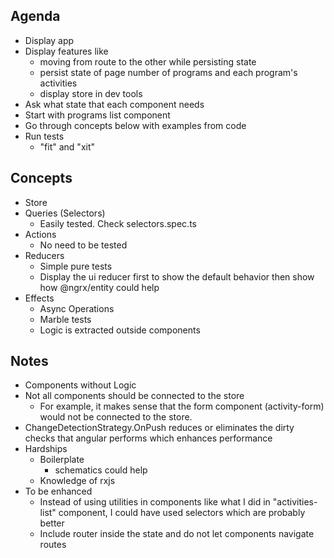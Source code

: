 ## Agenda
* Display app
* Display features like 
    * moving from route to the other while persisting state
    * persist state of page number of programs and each program's activities
    * display store in dev tools 
* Ask what state that each component needs
* Start with programs list component 
* Go through concepts below with examples from code
* Run tests 
  * "fit" and "xit"

## Concepts
* Store
* Queries (Selectors)
  * Easily tested. Check selectors.spec.ts
* Actions
  * No need to be tested
* Reducers
  * Simple pure tests
  * Display the ui reducer first to show the default behavior then show how  @ngrx/entity could help
* Effects
  * Async Operations
  * Marble tests
  * Logic is extracted outside components


## Notes
  * Components without Logic
  * Not all components should be connected to the store
    * For example, it makes sense that the form component (activity-form) would not be connected to the store. 
  * ChangeDetectionStrategy.OnPush reduces or eliminates the dirty checks that angular performs which enhances performance
  * Hardships
    * Boilerplate
      * schematics could help
    * Knowledge of rxjs
  * To be enhanced
    * Instead of using utilities in components like what I did in "activities-list" component, I could have used selectors which are probably better
    * Include router inside the state and do not let components navigate routes
